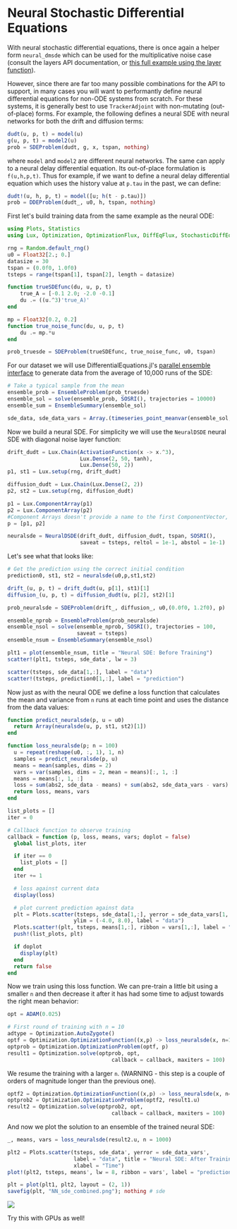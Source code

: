# Neural Stochastic Differential Equations

With neural stochastic differential equations, there is once again a helper form
`neural_dmsde` which can be used for the multiplicative noise case (consult the
layers API documentation, or [this full example using the layer
function](https://github.com/MikeInnes/zygote-paper/blob/master/neural_sde/neural_sde.jl)).

However, since there are far too many possible combinations for the API to
support, in many cases you will want to performantly define neural differential
equations for non-ODE systems from scratch. For these systems, it is generally
best to use `TrackerAdjoint` with non-mutating (out-of-place) forms. For
example, the following defines a neural SDE with neural networks for both the
drift and diffusion terms:

```julia
dudt(u, p, t) = model(u)
g(u, p, t) = model2(u)
prob = SDEProblem(dudt, g, x, tspan, nothing)
```

where `model` and `model2` are different neural networks. The same can apply to
a neural delay differential equation. Its out-of-place formulation is
`f(u,h,p,t)`. Thus for example, if we want to define a neural delay differential
equation which uses the history value at `p.tau` in the past, we can define:

```julia
dudt!(u, h, p, t) = model([u; h(t - p.tau)])
prob = DDEProblem(dudt_, u0, h, tspan, nothing)
```


First let's build training data from the same example as the neural ODE:

```julia
using Plots, Statistics
using Lux, Optimization, OptimizationFlux, DiffEqFlux, StochasticDiffEq, DiffEqBase.EnsembleAnalysis, Random

rng = Random.default_rng()
u0 = Float32[2.; 0.]
datasize = 30
tspan = (0.0f0, 1.0f0)
tsteps = range(tspan[1], tspan[2], length = datasize)
```

```julia
function trueSDEfunc(du, u, p, t)
    true_A = [-0.1 2.0; -2.0 -0.1]
    du .= ((u.^3)'true_A)'
end

mp = Float32[0.2, 0.2]
function true_noise_func(du, u, p, t)
    du .= mp.*u
end

prob_truesde = SDEProblem(trueSDEfunc, true_noise_func, u0, tspan)
```

For our dataset we will use DifferentialEquations.jl's [parallel ensemble
interface](http://docs.juliadiffeq.org/dev/features/ensemble.html) to generate
data from the average of 10,000 runs of the SDE:

```julia
# Take a typical sample from the mean
ensemble_prob = EnsembleProblem(prob_truesde)
ensemble_sol = solve(ensemble_prob, SOSRI(), trajectories = 10000)
ensemble_sum = EnsembleSummary(ensemble_sol)

sde_data, sde_data_vars = Array.(timeseries_point_meanvar(ensemble_sol, tsteps))
```

Now we build a neural SDE. For simplicity we will use the `NeuralDSDE`
neural SDE with diagonal noise layer function:

```julia
drift_dudt = Lux.Chain(ActivationFunction(x -> x.^3),
                       Lux.Dense(2, 50, tanh),
                       Lux.Dense(50, 2))
p1, st1 = Lux.setup(rng, drift_dudt)

diffusion_dudt = Lux.Chain(Lux.Dense(2, 2))
p2, st2 = Lux.setup(rng, diffusion_dudt)

p1 = Lux.ComponentArray(p1)
p2 = Lux.ComponentArray(p2)
#Component Arrays doesn't provide a name to the first ComponentVector, only subsequent ones get a name for dereferencing
p = [p1, p2]

neuralsde = NeuralDSDE(drift_dudt, diffusion_dudt, tspan, SOSRI(),
                       saveat = tsteps, reltol = 1e-1, abstol = 1e-1)
```

Let's see what that looks like:

```julia
# Get the prediction using the correct initial condition
prediction0, st1, st2 = neuralsde(u0,p,st1,st2)

drift_(u, p, t) = drift_dudt(u, p[1], st1)[1]
diffusion_(u, p, t) = diffusion_dudt(u, p[2], st2)[1]

prob_neuralsde = SDEProblem(drift_, diffusion_, u0,(0.0f0, 1.2f0), p)

ensemble_nprob = EnsembleProblem(prob_neuralsde)
ensemble_nsol = solve(ensemble_nprob, SOSRI(), trajectories = 100,
                      saveat = tsteps)
ensemble_nsum = EnsembleSummary(ensemble_nsol)

plt1 = plot(ensemble_nsum, title = "Neural SDE: Before Training")
scatter!(plt1, tsteps, sde_data', lw = 3)

scatter(tsteps, sde_data[1,:], label = "data")
scatter!(tsteps, prediction0[1,:], label = "prediction")
```

Now just as with the neural ODE we define a loss function that calculates the
mean and variance from `n` runs at each time point and uses the distance from
the data values:

```julia
function predict_neuralsde(p, u = u0)
  return Array(neuralsde(u, p, st1, st2)[1])
end

function loss_neuralsde(p; n = 100)
  u = repeat(reshape(u0, :, 1), 1, n)
  samples = predict_neuralsde(p, u)
  means = mean(samples, dims = 2)
  vars = var(samples, dims = 2, mean = means)[:, 1, :]
  means = means[:, 1, :]
  loss = sum(abs2, sde_data - means) + sum(abs2, sde_data_vars - vars)
  return loss, means, vars
end
```

```julia
list_plots = []
iter = 0

# Callback function to observe training
callback = function (p, loss, means, vars; doplot = false)
  global list_plots, iter

  if iter == 0
    list_plots = []
  end
  iter += 1

  # loss against current data
  display(loss)

  # plot current prediction against data
  plt = Plots.scatter(tsteps, sde_data[1,:], yerror = sde_data_vars[1,:],
                     ylim = (-4.0, 8.0), label = "data")
  Plots.scatter!(plt, tsteps, means[1,:], ribbon = vars[1,:], label = "prediction")
  push!(list_plots, plt)

  if doplot
    display(plt)
  end
  return false
end
```

Now we train using this loss function. We can pre-train a little bit using a
smaller `n` and then decrease it after it has had some time to adjust towards
the right mean behavior:

```julia
opt = ADAM(0.025)

# First round of training with n = 10
adtype = Optimization.AutoZygote()
optf = Optimization.OptimizationFunction((x,p) -> loss_neuralsde(x, n=10), adtype)
optprob = Optimization.OptimizationProblem(optf, p)
result1 = Optimization.solve(optprob, opt,
                                 callback = callback, maxiters = 100)
```

We resume the training with a larger `n`. (WARNING - this step is a couple of
orders of magnitude longer than the previous one).

```julia
optf2 = Optimization.OptimizationFunction((x,p) -> loss_neuralsde(x, n=100), adtype)
optprob2 = Optimization.OptimizationProblem(optf2, result1.u)
result2 = Optimization.solve(optprob2, opt,
                                 callback = callback, maxiters = 100)
```

And now we plot the solution to an ensemble of the trained neural SDE:

```julia
_, means, vars = loss_neuralsde(result2.u, n = 1000)

plt2 = Plots.scatter(tsteps, sde_data', yerror = sde_data_vars',
                     label = "data", title = "Neural SDE: After Training",
                     xlabel = "Time")
plot!(plt2, tsteps, means', lw = 8, ribbon = vars', label = "prediction")

plt = plot(plt1, plt2, layout = (2, 1))
savefig(plt, "NN_sde_combined.png"); nothing # sde
```

![](https://user-images.githubusercontent.com/1814174/76975872-88dc9100-6909-11ea-80f7-242f661ebad1.png)

Try this with GPUs as well!
